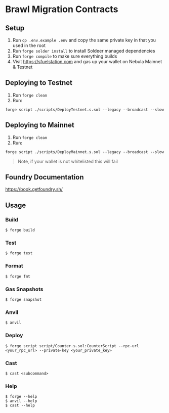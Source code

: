 # Brawl Migration Contracts

## Setup

1. Run `cp .env.example .env` and copy the same private key in that you used in the root
2. Run `forge solder install` to install Soldeer managed dependencies
3. Run `forge compile` to make sure everything builds
4. Visit https://sfuelstation.com and gas up your wallet on Nebula Mainnet & Testnet

## Deploying to Testnet

1. Run `forge clean`
2. Run:
```shell
forge script ./scripts/DeployTestnet.s.sol --legacy --broadcast --slow
```

## Deploying to Mainnet
1. Run `forge clean`
2. Run:
```shell
forge script ./scripts/DeployMainnet.s.sol --legacy --broadcast --slow
```

> Note, if your wallet is not whitelisted this will fail

## Foundry Documentation

https://book.getfoundry.sh/

## Usage

### Build

```shell
$ forge build
```

### Test

```shell
$ forge test
```

### Format

```shell
$ forge fmt
```

### Gas Snapshots

```shell
$ forge snapshot
```

### Anvil

```shell
$ anvil
```

### Deploy

```shell
$ forge script script/Counter.s.sol:CounterScript --rpc-url <your_rpc_url> --private-key <your_private_key>
```

### Cast

```shell
$ cast <subcommand>
```

### Help

```shell
$ forge --help
$ anvil --help
$ cast --help
```
